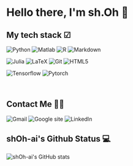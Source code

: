 <h1> Hello there,  I'm sh.Oh 👋 </h1>

<h2> My tech stack  ☑ </h2>

![Python](https://img.shields.io/badge/-Python-3776AB?style=for-the-badge&logo=Python&logoColor=white)
![Matlab](https://img.shields.io/badge/MATLAB-R2023a-BLUE.svg)
![R](https://img.shields.io/badge/-R-276DC3?style=for-the-badge&logo=R&logoColor=white)
![Markdown](https://img.shields.io/badge/-Markdown-000000?style=for-the-badge&logo=Markdown&logoColor=white)

![Julia](https://img.shields.io/badge/-Julia-9558B2?style=for-the-badge&logo=Julia&logoColor=white)
![LaTeX](https://img.shields.io/badge/latex-%23008080.svg?style=for-the-badge&logo=latex&logoColor=white)
![Git](https://img.shields.io/badge/-Git-F05032?style=for-the-badge&logo=git&logoColor=ffffff)
![HTML5](https://img.shields.io/badge/-HTML5-F05032?style=for-the-badge&logo=html5&logoColor=ffffff)

![Tensorflow](https://img.shields.io/badge/-Tensorflow-FF6F00?style=for-the-badge&logo=tensorflow&logoColor=white)
![Pytorch](https://img.shields.io/badge/-Pytorch-EE4C2C?style=for-the-badge&logo=Pytorch&logoColor=white)

<br />
<h2> Contact Me 🤙🏻 </h2>

![Gmail](https://img.shields.io/badge/-Gmail-EA4335?style=for-the-badge&logo=Gmail&logoColor=white)
![Google site](https://img.shields.io/badge/-Googlesite-34A853?style=for-the-badge&logo=GoogleSheets&logoColor=white)
![LinkedIn](https://img.shields.io/badge/-LinkedIn-0A66C2?style=for-the-badge&logo=LinkedIn&logoColor=white)

<h2> shOh-ai's Github Status 💻 </h2>

![shOh-ai's GitHub stats](https://github-readme-stats.vercel.app/api?username=shOh-ai&show_icons=true&theme=radical)

